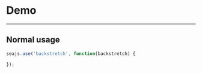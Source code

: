# Demo

---

## Normal usage

````javascript
seajs.use('backstretch', function(backstretch) {

});
````
